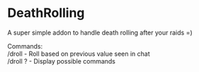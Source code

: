 # DeathRolling
A super simple addon to handle death rolling after your raids =)

Commands:<br>
/droll - Roll based on previous value seen in chat<br>
/droll ? - Display possible commands
